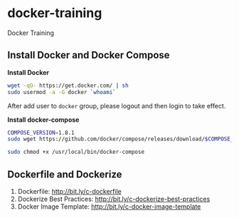 # docker-training
Docker Training


## Install Docker and Docker Compose
**Install Docker**

```sh
wget -qO- https://get.docker.com/ | sh
sudo usermod -a -G docker `whoami`
```

After add user to `docker` group, please logout and then login to take effect.

**Install docker-compose**

```sh
COMPOSE_VERSION=1.8.1
sudo wget https://github.com/docker/compose/releases/download/$COMPOSE_VERSION/docker-compose-`uname -s`-`uname -m` -O /usr/local/bin/docker-compose

sudo chmod +x /usr/local/bin/docker-compose
```


## Dockerfile and Dockerize

1. Dockerfile: http://bit.ly/c-dockerfile
2. Dockerize Best Practices: http://bit.ly/c-dockerize-best-practices
3. Docker Image Template: http://bit.ly/c-docker-image-template

